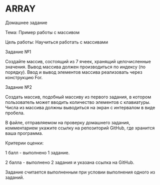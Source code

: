 # ARRAY
Домашнее задание

Тема: Пример работы с массивом

Цель работы: Научиться работать с массивами

Задание №1

Создайте массив, состоящий из 7 ячеек, хранящий целочисленные значения. Вывод массива должен производиться по индексу (по порядку). Ввод и вывод элементов массива реализовать через конструкцию For.

Задание №2

Создать массив, подобный массиву из первого задания, в котором пользователь может вводить количество элементов с клавиатуры. Числа из массива должны выводиться на экран с интервалом в виде пробела.

В файле, отправляемом на проверку домашнего задания, комментарием укажите ссылку на репозиторий GitHub, где хранится ваша программа.

 Критерии оценки:

1 балл - выполнено 1 задание.

2 балла - выполнено 2 задания и указана ссылка на GitHub.

Задание считается выполненным при условии выполнения одного из заданий.
